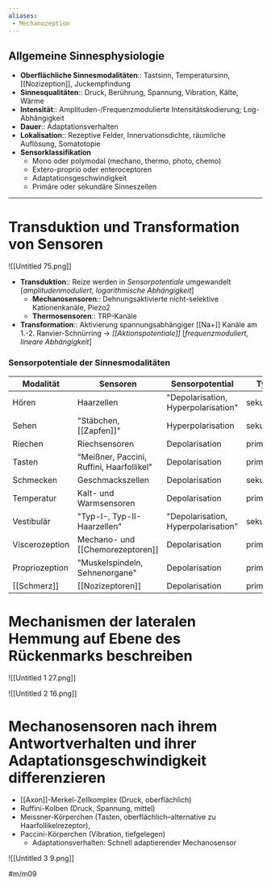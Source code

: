 ```yaml
---
aliases:
 - Mechanozeption
---
```


## Allgemeine Sinnesphysiologie

- **Oberflächliche Sinnesmodalitäten**:: Tastsinn, Temperatursinn, [[Nozizeption]], Juckempfindung
- **Sinnesqualitäten**:: Druck, Berührung, Spannung, Vibration, Kälte, Wärme
- **Intensität**:: Amplituden-/Frequenzmodulierte Intensitätskodierung; Log-Abhängigkeit
- **Dauer**:: Adaptationsverhalten
- **Lokalisation**:: Rezeptive Felder, Innervationsdichte, räumliche Auflösung, Somatotopie
- **Sensorklassifikation**
    - Mono oder polymodal (mechano, thermo, photo, chemo)
    - Extero-proprio oder enteroceptoren
    - Adaptationsgeschwindigkeit
    - Primäre oder sekundäre Sinneszellen


---

# Transduktion und Transformation von Sensoren

![[Untitled 75.png]]

- **Transduktion**:: Reize werden in *Sensorpotentiale* umgewandelt [*amplitudenmoduliert, logarithmische Abhängigkeit*]
    - **Mechanosensoren**:: Dehnungsaktivierte nicht-selektive Kationenkanäle, Piezo2
    - **Thermosensoren**:: TRP-Kanäle
- **Transformation**:: Aktivierung spannungsabhängiger [[Na+]] Kanäle am 1.-2. Ranvier-Schnürring → *[[Aktionspotentiale]]* [*frequenzmoduliert, lineare Abhängigkeit*]

### Sensorpotentiale der Sinnesmodalitäten
Modalität|Sensoren|Sensorpotential|Typ
-|-|-|-|
Hören|Haarzellen|"Depolarisation, Hyperpolarisation"|sekundär
Sehen|"Stäbchen, [[Zapfen]]"|Hyperpolarisation|sekundär
Riechen|Riechsensoren|Depolarisation|primär
Tasten|"Meißner, Paccini, Ruffini, Haarfollikel"|Depolarisation|primär
Schmecken|Geschmackszellen|Depolarisation|sekundär
Temperatur|Kalt- und Warmsensoren|Depolarisation|primär
Vestibulär|"Typ-I-, Typ-II-Haarzellen"|"Depolarisation, Hyperpolarisation"|sekundär
Viscerozeption|Mechano- und [[Chemorezeptoren]]|Depolarisation|primär
Propriozeption|"Muskelspindeln, Sehnenorgane"|Depolarisation|primär
[[Schmerz]]|[[Nozizeptoren]]|Depolarisation|primär

# Mechanismen der lateralen Hemmung auf Ebene des Rückenmarks beschreiben

![[Untitled 1 27.png]]

![[Untitled 2 16.png]]

# Mechanosensoren nach ihrem Antwortverhalten und ihrer Adaptationsgeschwindigkeit differenzieren

- [[Axon]]-Merkel-Zellkomplex (Druck, oberflächlich)
- Ruffini-Kolben (Druck, Spannung, mittel)
- Meissner-Körperchen (Tasten, oberflächlich–alternative zu Haarfollikelrezeptor),
- Paccini-Körperchen (Vibration, tiefgelegen)
    - Adaptationsverhalten: Schnell adaptierender Mechanosensor

![[Untitled 3 9.png]]


#m/m09
